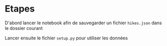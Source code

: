 # Etapes

D'abord lancer le notebook afin de sauvegarder un fichier `hikes.json` dans le dossier courant

Lancer ensuite le fichier `setup.py` pour utiliser les données